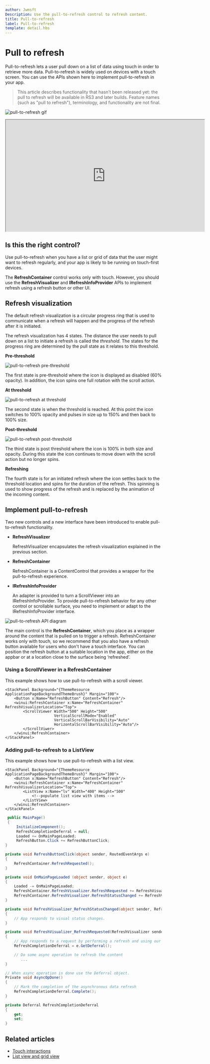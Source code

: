 ```yaml
---
author: Jwmsft
Description: Use the pull-to-refresh control to refresh content.
title: Pull-to-refresh
label: Pull-to-refresh
template: detail.hbs
---
```

# Pull to refresh

<link rel="stylesheet" href="https://az835927.vo.msecnd.net/sites/uwp/Resources/css/custom.css">

Pull-to-refresh lets a user pull down on a list of data using touch in order to retrieve more data. Pull-to-refresh is widely used on devices with a touch screen. You can use the APIs shown here to implement pull-to-refresh in your app.

>This article describes functionality that hasn’t been released yet: the pull to refresh will be available in RS3 and later builds. Feature names (such as "pull to refresh"), terminology, and functionality are not final.

![pull-to-refresh gif](images/Pull-To-Refresh.gif)

<div class="microsoft-internal-note">
<iframe width=640 height=360 src='https://microsoft.sharepoint.com/portals/hub/_layouts/15/VideoEmbedHost.aspx?chId=552c725c%2De353%2D4118%2Dbd2b%2Dc2d0584c9848&amp;vId=b48d3a99%2D5e51%2D43c9%2Db9ae%2Ddd7d6e278f09&amp;width=640&amp;height=360&amp;autoPlay=false&amp;showInfo=true' allowfullscreen></iframe>
</div>

## Is this the right control?

Use pull-to-refresh when you have a list or grid of data that the user might want to refresh regularly, and your app is likely to be running on touch-first devices.

The **RefreshContainer** control works only with touch. However, you should use the **RefreshVisualizer** and **IRefreshInfoProvider** APIs to implement refresh using a refresh button or other UI.

## Refresh visualization

The default refresh visualization is a circular progress ring that is used to communicate when a refresh will happen and the progress of the refresh after it is initiated.

The refresh visualization has 4 states. The distance the user needs to pull down on a list to initiate a refresh is called the *threshold*. The states for the progress ring are determined by the pull state as it relates to this threshold.

**Pre-threshold**

![pull-to-refresh pre-threshold](images/ptr-prethreshold.png)

The first state is pre-threshold where the icon is displayed as disabled (60% opacity). In addition, the icon spins one full rotation with the scroll action.


**At threshold**

![pull-to-refresh at threshold](images/ptr-atthreshold.png)

The second state is when the threshold is reached. At this point the icon switches to 100% opacity and pulses in size up to 150% and then back to 100% size.


**Post-threshold**

![pull-to-refresh post-threshold](images/ptr-postthreshold.png)

The third state is post threshold where the icon is 100% in both size and opacity. During this state the icon continues to move down with the scroll action but no longer spins.


**Refreshing**

The fourth state is for an initiated refresh where the icon settles back to the threshold location and spins for the duration of the refresh. This spinning is used to show progress of the refresh and is replaced by the animation of the incoming content.


## Implement pull-to-refresh

Two new controls and a new interface have been introduced to enable pull-to-refresh functionality.

- **RefreshVisualizer**

    RefreshVisualizer encapsulates the refresh visualization explained in the previous section.

- **RefreshContainer**

    RefreshContainer is a ContentControl that provides a wrapper for the pull-to-refresh experience.

- **IRefreshInfoProvider**

    An adapter is provided to turn a ScrollViewer into an IRefreshInfoProvider. To provide pull-to-refresh behavior for any other control or scrollable surface, you need to implement or adapt to the IRefreshInfoProvider interface.


 ![pull-to-refresh API diagram](images/ptr-diagram.png)

The main control is the **RefreshContainer**, which you place as a wrapper around the content that is pulled on to trigger a refresh. RefreshContainer works only with touch, so we recommend that you also have a refresh button available for users who don't have a touch interface. You can position the refresh button at a suitable location in the app, either on the appbar or at a location close to the surface being ‘refreshed’.

### Using a ScrollViewer in a RefreshContainer

This example shows how to use pull-to-refresh with a scroll viewer.

```xaml
<StackPanel Background="{ThemeResource ApplicationPageBackgroundThemeBrush}" Margin="100">
    <Button x:Name="RefreshButton" Content="Refresh"/>
    <winui:RefreshContainer x:Name="RefreshContainer" RefreshVisualizerLocation="Top">
        <ScrollViewer Width="500" Height="500"
                      VerticalScrollMode="Enabled"
                      VerticalScrollBarVisibility="Auto"
                      HorizontalScrollBarVisibility="Auto"/>
        </ScrollViwer>
    </winui:RefreshContainer>
</StackPanel>
```

### Adding pull-to-refresh to a ListView

This example shows how to use pull-to-refresh with a list view.

```xaml
<StackPanel Background="{ThemeResource ApplicationPageBackgroundThemeBrush}" Margin="100">
    <Button x:Name="RefreshButton" Content="Refresh"/>
    <winui:RefreshContainer x:Name="RefreshContainer" RefreshVisualizerLocation="Top">
        <ListView x:Name="lv" Width="400" Height="500"
            <!--populate list view with items -->
        </ListView>
    </winui:RefreshContainer>
</StackPanel>
```

```csharp
 public MainPage()
 {
     InitializeComponent();
     RefreshCompletionDeferral = null;
     Loaded += OnMainPageLoaded;
     RefreshButton.Click += RefreshButtonClick;
}

private void RefreshButtonClick(object sender, RoutedEventArgs e)
{
    RefreshContainer.RefreshRequested();
}

private void OnMainPageLoaded (object sender, object e)
{           
    Loaded -= OnMainPageLoaded;
    RefreshContainer.RefreshVisualizer.RefreshRequested += RefreshVisualizer_RefreshRequested;
    RefreshContainer.RefreshVisualizer.RefreshStatusChanged += RefreshVisualizer_RefreshStatusChanged;
}

private void RefreshVisualizer_RefreshStatusChanged(object sender, RefreshStatusChangedEventArgs e)
{
    // App responds to visual status changes.
}

private void RefreshVisualizer_RefreshRequested(RefreshVisualizer sender, RefreshRequestedEventArgs e)
{
    // App responds to a request by performing a refresh and using our deferral object.
    RefreshCompletionDeferral = e.GetDeferral();

    // Do some async operation to refresh the content
       ...
}

// When async operation is done use the Deferral object.
Private void AsyncOpDone()
{
    // Mark the completion of the asynchronous data refresh
    RefreshCompletionDeferral.Complete();
}

private Deferral RefreshCompletionDeferral
{
    get;
    set;
}

```

## Related articles

- [Touch interactions](../input-and-devices/touch-interactions.md)
- [List view and grid view](listview-and-gridview.md)
